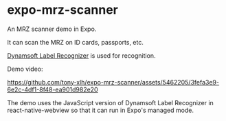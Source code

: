 # expo-mrz-scanner

An MRZ scanner demo in Expo.

It can scan the MRZ on ID cards, passports, etc.

[Dynamsoft Label Recognizer](https://www.dynamsoft.com/label-recognition/overview/) is used for recognition.

Demo video:

https://github.com/tony-xlh/expo-mrz-scanner/assets/5462205/3fefa3e9-6e2c-4df1-8f48-ea901d982e20

The demo uses the JavaScript version of Dynamsoft Label Recognizer in react-native-webview so that it can run in Expo's managed mode.
